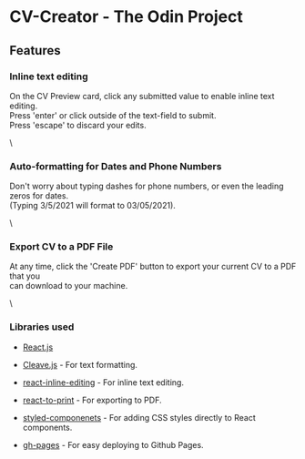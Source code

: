 # **CV-Creator**  -  The Odin Project 

## **Features**

### **Inline text editing**

On the CV Preview card, click any submitted value to enable inline text editing.\
Press 'enter' or click outside of the text-field to submit.\
Press 'escape' to discard your edits.

\
### **Auto-formatting for Dates and Phone Numbers**

Don't worry about typing dashes for phone numbers, or even the leading zeros for dates.\
(Typing 3/5/2021 will format to 03/05/2021).

\
### **Export CV to a PDF File**

At any time, click the 'Create PDF' button to export your current CV to a PDF that you\
can download to your machine.

\
### **Libraries used**

- [React.js](https://reactjs.org/)

- [Cleave.js](https://nosir.github.io/cleave.js/) - For text formatting.

- [react-inline-editing](https://www.npmjs.com/package/react-inline-edition) - For inline text editing.

- [react-to-print](https://www.npmjs.com/package/react-to-print) - For exporting to PDF.

- [styled-componenets](https://styled-components.com/) - For adding CSS styles directly to React components.

- [gh-pages](https://www.npmjs.com/package/gh-pages) - For easy deploying to Github Pages.